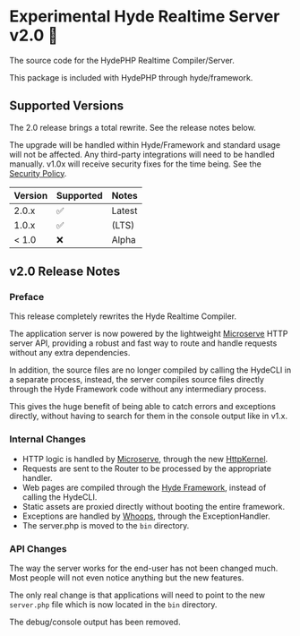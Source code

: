 # Experimental Hyde Realtime Server v2.0 🧪

The source code for the HydePHP Realtime Compiler/Server.

This package is included with HydePHP through hyde/framework.

## Supported Versions

The 2.0 release brings a total rewrite. See the release notes below.

The upgrade will be handled within Hyde/Framework and standard usage will not be affected.
Any third-party integrations will need to be handled manually. v1.0x will receive security fixes for the time being.
See the [Security Policy](https://github.com/hydephp/realtime-compiler/security/policy).


| Version | Supported          | Notes    |
|---------|--------------------|----------|
| 2.0.x   | :white_check_mark: | Latest   |
| 1.0.x   | :white_check_mark: | (LTS)    |
| < 1.0   | :x:                | Alpha    |


## v2.0 Release Notes

### Preface

This release completely rewrites the Hyde Realtime Compiler.

The application server is now powered by the lightweight [Microserve](https://github.com/caendesilva/microserve)
HTTP server API, providing a robust and fast way to route and handle requests without any extra dependencies.

In addition, the source files are no longer compiled by calling the HydeCLI in a separate process,
instead, the server compiles source files directly through the Hyde Framework code without any
intermediary process.

This gives the huge benefit of being able to catch errors and exceptions directly,
without having to search for them in the console output like in v1.x.

### Internal Changes

- HTTP logic is handled by [Microserve](https://github.com/caendesilva/microserve), through the new [HttpKernel](https://github.com/hydephp/realtime-compiler/blob/master/src/Http/HttpKernel.php).
- Requests are sent to the Router to be processed by the appropriate handler.
- Web pages are compiled through the [Hyde Framework](https://github.com/hydephp/framework), instead of calling the HydeCLI.
- Static assets are proxied directly without booting the entire framework.
- Exceptions are handled by [Whoops](https://github.com/filp/whoops), through the ExceptionHandler.
- The server.php is moved to the `bin` directory.

### API Changes

The way the server works for the end-user has not been changed much.
Most people will not even notice anything but the new features.

The only real change is that applications will need to point to the
new `server.php` file which is now located in the `bin` directory.

The debug/console output has been removed.
